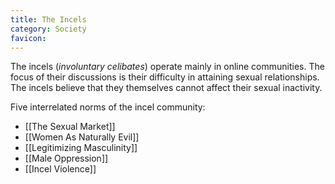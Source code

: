 ```yaml
---
title: The Incels
category: Society
favicon: 
---
```


The incels (*involuntary celibates*) operate mainly in online communities. The focus of their discussions is their difficulty in attaining sexual relationships. The incels believe that they themselves cannot affect their sexual inactivity.

Five interrelated norms of the incel community:
- [[The Sexual Market]]
- [[Women As Naturally Evil]]
- [[Legitimizing Masculinity]]
- [[Male Oppression]]
- [[Incel Violence]]
